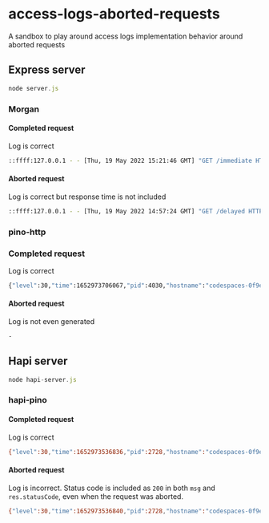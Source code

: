 # access-logs-aborted-requests
A sandbox to play around access logs implementation behavior around aborted requests

## Express server

```js
node server.js
```

### Morgan

#### Completed request

Log is correct

```bash
::ffff:127.0.0.1 - - [Thu, 19 May 2022 15:21:46 GMT] "GET /immediate HTTP/1.1" 500 18 "-" "-"
```

#### Aborted request

Log is correct but response time is not included

```bash
::ffff:127.0.0.1 - - [Thu, 19 May 2022 14:57:24 GMT] "GET /delayed HTTP/1.1" - - "-" "-"
```

### pino-http

### Completed request

Log is correct

```bash
{"level":30,"time":1652973706067,"pid":4030,"hostname":"codespaces-0f9e76","req":{"id":2,"method":"GET","url":"/immediate","query":{},"params":{},"headers":{"host":"127.0.0.1:4000","connection":"close"},"remoteAddress":"::ffff:127.0.0.1","remotePort":43018},"res":{"statusCode":500,"headers":{"x-powered-by":"Express","content-type":"application/json; charset=utf-8","content-length":"18","etag":"W/\"12-+eLe/Is4e/DsYM51R9etEfeL+TE\""}},"err":{"type":"Error","message":"failed with status code 500","stack":"Error: failed with status code 500\n    at ServerResponse.onResFinished (/workspaces/access-logs-aborted-requests/node_modules/pino-http/logger.js:107:40)\n    at ServerResponse.emit (node:events:538:35)\n    at onFinish (node:_http_outgoing:830:10)\n    at callback (node:internal/streams/writable:552:21)\n    at afterWrite (node:internal/streams/writable:497:5)\n    at afterWriteTick (node:internal/streams/writable:484:10)\n    at processTicksAndRejections (node:internal/process/task_queues:82:21)"},"responseTime":4,"msg":"request errored"}
```

#### Aborted request

Log is not even generated

```bash
-
```

## Hapi server

```js
node hapi-server.js
```

### hapi-pino

#### Completed request

Log is correct

```bash
{"level":30,"time":1652973536836,"pid":2728,"hostname":"codespaces-0f9e76","req":{"id":"1652973536834:codespaces-0f9e76:2728:l3d5qt36:10003","method":"get","url":"/immediate","headers":{"host":"127.0.0.1:4000","connection":"close"},"remoteAddress":"127.0.0.1","remotePort":42740},"res":{"statusCode":500,"headers":{"content-type":"application/json; charset=utf-8","cache-control":"no-cache","content-length":18}},"responseTime":2,"msg":"[response] get /immediate 500 (2ms)"}
```

#### Aborted request

Log is incorrect. Status code is included as `200` in both `msg` and `res.statusCode`, even when the request was aborted.

```bash
{"level":30,"time":1652973536840,"pid":2728,"hostname":"codespaces-0f9e76","req":{"id":"1652973536834:codespaces-0f9e76:2728:l3d5qt36:10002","method":"get","url":"/delayed","headers":{"host":"127.0.0.1:4000","connection":"close"},"remoteAddress":"127.0.0.1","remotePort":42738},"res":{"statusCode":200,"headers":{}},"responseTime":6,"msg":"[response] get /delayed 200 (6ms)"}
```